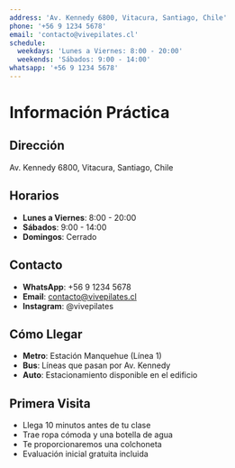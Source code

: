 ```yaml
---
address: 'Av. Kennedy 6800, Vitacura, Santiago, Chile'
phone: '+56 9 1234 5678'
email: 'contacto@vivepilates.cl'
schedule:
  weekdays: 'Lunes a Viernes: 8:00 - 20:00'
  weekends: 'Sábados: 9:00 - 14:00'
whatsapp: '+56 9 1234 5678'
---
```


# Información Práctica

## Dirección

Av. Kennedy 6800, Vitacura, Santiago, Chile

## Horarios

- **Lunes a Viernes**: 8:00 - 20:00
- **Sábados**: 9:00 - 14:00
- **Domingos**: Cerrado

## Contacto

- **WhatsApp**: +56 9 1234 5678
- **Email**: contacto@vivepilates.cl
- **Instagram**: @vivepilates

## Cómo Llegar

- **Metro**: Estación Manquehue (Línea 1)
- **Bus**: Líneas que pasan por Av. Kennedy
- **Auto**: Estacionamiento disponible en el edificio

## Primera Visita

- Llega 10 minutos antes de tu clase
- Trae ropa cómoda y una botella de agua
- Te proporcionaremos una colchoneta
- Evaluación inicial gratuita incluida
